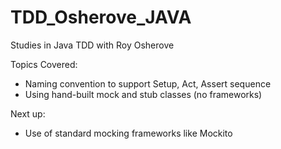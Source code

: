 # TDD_Osherove_JAVA
Studies in Java TDD with Roy Osherove

Topics Covered:
- Naming convention to support Setup, Act, Assert sequence
- Using hand-built mock and stub classes (no frameworks)


Next up:
- Use of standard mocking frameworks like Mockito
